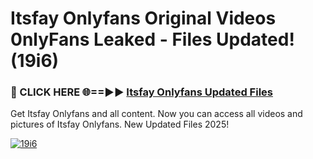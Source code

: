 # Itsfay Onlyfans Original Videos 0nlyFans Leaked - Files Updated! (19i6)

<h3>🔴 CLICK HERE 🌐==►► <a href="https://tinyurl.com/ehrbuxhb" rel="nofollow">Itsfay Onlyfans Updated Files</a></h3>

Get Itsfay Onlyfans and all content. Now you can access all videos and pictures of Itsfay Onlyfans. New Updated Files 2025!

[![19i6](https://i.imgur.com/lVYEuWS.gif)](https://tinyurl.com/ehrbuxhb)
